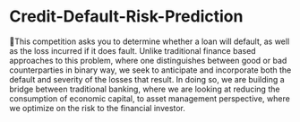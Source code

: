 # Credit-Default-Risk-Prediction
This competition asks you to determine whether a loan will default, as well as the loss incurred if it does fault. Unlike traditional finance based approaches to this problem, where one distinguishes between good or bad counterparties in binary way, we seek to anticipate and incorporate both the default and severity of the losses that result. In doing so, we are building a bridge between traditional banking, where we are looking at reducing the consumption of economic capital, to asset management perspective, where we optimize on the risk to the financial investor.      
